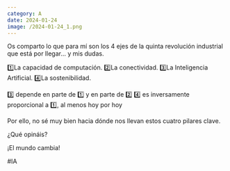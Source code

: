 ```yaml
--- 
category: A 
date: 2024-01-24 
image: /2024-01-24_1.png 
--- 
```


Os comparto lo que para mí son los 4 ejes de la quinta revolución industrial que está por llegar... y mis dudas. 

1️⃣La capacidad de computación.
2️⃣La conectividad.
3️⃣La Inteligencia Artificial.
4️⃣La sostenibilidad. 

3️⃣ depende en parte de 1️⃣ y en parte de 2️⃣
4️⃣ es inversamente proporcional a 1️⃣, al menos hoy por hoy

Por ello, no sé muy bien hacia dónde nos llevan estos cuatro pilares clave.

¿Qué opináis?

¡El mundo cambia!

#IA